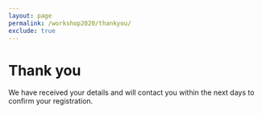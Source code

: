 ```yaml
---
layout: page
permalink: /workshop2020/thankyou/
exclude: true
---
```


# Thank you

We have received your details and will contact you within the next days to confirm your registration.


